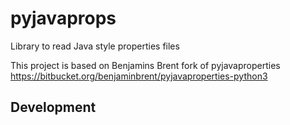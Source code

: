 # pyjavaprops
Library to read Java style properties files

This project is based on Benjamins Brent fork of pyjavaproperties https://bitbucket.org/benjaminbrent/pyjavaproperties-python3

## Development

